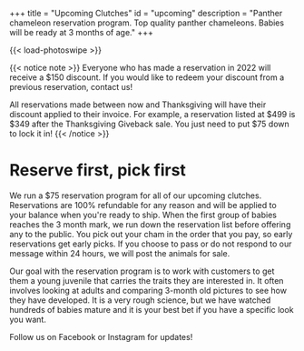 +++
title = "Upcoming Clutches"
id = "upcoming"
description = "Panther chameleon reservation program. Top quality panther chameleons. Babies will be ready at 3 months of age."
+++

{{< load-photoswipe >}}

{{< notice note >}}
Everyone who has made a reservation in 2022 will receive a $150 discount. If you would like to redeem your discount from a previous reservation, contact us! 

All reservations made between now and Thanksgiving will have their discount applied to their invoice. For example, a reservation listed at $499 is $349 after the Thanksgiving Giveback sale. You just need to put $75 down to lock it in!
{{< /notice >}}

# Reserve first, pick first

We run a $75 reservation program for all of our upcoming clutches. Reservations are 100% refundable for any reason and will be applied to your balance when you're ready to ship. When the first group of babies reaches the 3 month mark, we run down the reservation list before offering any to the public. You pick out your cham in the order that you pay, so early reservations get early picks. If you choose to pass or do not respond to our message within 24 hours, we will post the animals for sale.

Our goal with the reservation program is to work with customers to get them a young juvenile that carries the traits they are interested in. It often involves looking at adults and comparing 3-month old pictures to see how they have developed. It is a very rough science, but we have watched hundreds of babies mature and it is your best bet if you have a specific look you want.

Follow us on Facebook or Instagram for updates!